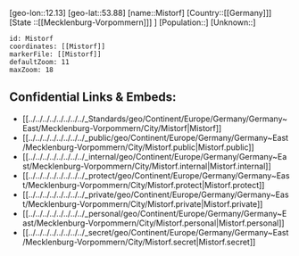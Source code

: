 ﻿---
location: [53.88,12.13]
mapzoom: [7,12] 
mapmarker: city 
type: City
tags:
- geo/City


SpocWebEntityId: 32507
isDeleted: false
confidential: public

---
[geo-lon::12.13]
[geo-lat::53.88]
[name::Mistorf]
[Country::[[Germany]]]
[State ::[[Mecklenburg-Vorpommern]]] ]
[Population::]
[Unknown::]


```leaflet
id: Mistorf
coordinates: [[Mistorf]]
markerFile: [[Mistorf]]
defaultZoom: 11 
maxZoom: 18
```


## Confidential Links & Embeds: 
- [[../../../../../../../../_Standards/geo/Continent/Europe/Germany/Germany~East/Mecklenburg-Vorpommern/City/Mistorf|Mistorf]] 
- [[../../../../../../../../_public/geo/Continent/Europe/Germany/Germany~East/Mecklenburg-Vorpommern/City/Mistorf.public|Mistorf.public]] 
- [[../../../../../../../../_internal/geo/Continent/Europe/Germany/Germany~East/Mecklenburg-Vorpommern/City/Mistorf.internal|Mistorf.internal]] 
- [[../../../../../../../../_protect/geo/Continent/Europe/Germany/Germany~East/Mecklenburg-Vorpommern/City/Mistorf.protect|Mistorf.protect]] 
- [[../../../../../../../../_private/geo/Continent/Europe/Germany/Germany~East/Mecklenburg-Vorpommern/City/Mistorf.private|Mistorf.private]] 
- [[../../../../../../../../_personal/geo/Continent/Europe/Germany/Germany~East/Mecklenburg-Vorpommern/City/Mistorf.personal|Mistorf.personal]] 
- [[../../../../../../../../_secret/geo/Continent/Europe/Germany/Germany~East/Mecklenburg-Vorpommern/City/Mistorf.secret|Mistorf.secret]] 
